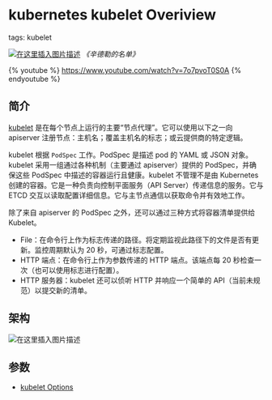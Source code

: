 #  kubernetes kubelet Overiview
tags: kubelet



[![在这里插入图片描述](https://img-blog.csdnimg.cn/08a2b0e5db184c138f18ec7443ce2e13.png)](https://www.rottentomatoes.com/m/schindlers_list)
*《辛德勒的名单》*

{% youtube %}
https://www.youtube.com/watch?v=7o7pvoT0S0A
{% endyoutube %}

##  简介
[kubelet](https://github.com/kubernetes/kubelet) 是在每个节点上运行的主要“节点代理”。它可以使用以下之一向 apiserver 注册节点：主机名；覆盖主机名的标志；或云提供商的特定逻辑。

kubelet 根据 `PodSpec` 工作。PodSpec 是描述 pod 的 YAML 或 JSON 对象。kubelet 采用一组通过各种机制（主要通过 apiserver）提供的 PodSpec，并确保这些 PodSpec 中描述的容器运行且健康。kubelet 不管理不是由 Kubernetes 创建的容器。它是一种负责向控制平面服务（API Server）传递信息的服务。它与 ETCD 交互以读取配置详细信息。它与主节点通信以获取命令并有效地工作。

除了来自 apiserver 的 PodSpec 之外，还可以通过三种方式将容器清单提供给 Kubelet。

 - File：在命令行上作为标志传递的路径。将定期监视此路径下的文件是否有更新。监控周期默认为 20 秒，可通过标志配置。
 - HTTP 端点：在命令行上作为参数传递的 HTTP 端点。该端点每 20 秒检查一次（也可以使用标志进行配置）。
 - HTTP 服务器：kubelet 还可以侦听 HTTP 并响应一个简单的 API（当前未规范）以提交新的清单。

##  架构
![在这里插入图片描述](https://img-blog.csdnimg.cn/9474224a40a840c3822c838e1c2ed200.png)
##  参数

 - [kubelet Options](https://kubernetes.io/docs/reference/command-line-tools-reference/kubelet/)

